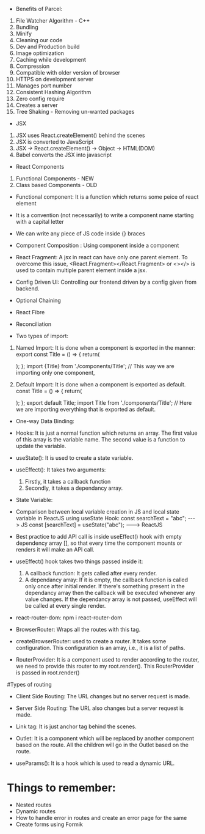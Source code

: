 - Benefits of Parcel:

1. File Watcher Algorithm - C++
2. Bundling
3. Minify
4. Cleaning our code
5. Dev and Production build
6. Image optimization
7. Caching while development
8. Compression
9. Compatible with older version of browser
10. HTTPS on development server
11. Manages port number
12. Consistent Hashing Algorithm
13. Zero config require
14. Creates a server
15. Tree Shaking - Removing un-wanted packages

- JSX

1. JSX uses React.createElement() behind the scenes
2. JSX is converted to JavaScript
3. JSX -> React.createElement() -> Object -> HTML(DOM)
4. Babel converts the JSX into javascript

- React Components

1. Functional Components - NEW
2. Class based Components - OLD

- Functional component: It is a function which returns some peice of react element
- It is a convention (not necessarily) to write a component name starting with a capital letter
- We can write any piece of JS code inside {} braces
- Component Composition : Using component inside a component

- React Fragment: A jsx in react can have only one parent element. To overcome this issue, <React.Fragment></React.Fragment> or <></> is used to contain multiple parent element inside a jsx.

- Config Driven UI: Controlling our frontend driven by a config given from backend.

- Optional Chaining
- React Fibre
- Reconciliation

- Two types of import:

1. Named Import: It is done when a component is exported in the manner:
   export const Title = () => {
   return(
   <div></div>
   );
   };
   import {Title} from './components/Title'; // This way we are importing only one component,

2. Default Import: It is done when a component is exported as default.
   const Title = () => {
   return(
   <div></div>
   );
   };
   export default Title;
   import Title from './components/Title'; // Here we are importing everything that is exported as default.

- One-way Data Binding:

- Hooks: It is just a normal function which returns an array. The first value of this array is the variable name. The second value is a function to update the variable.
- useState(): It is used to create a state variable.
- useEffect(): It takes two arguments:
  1.  Firstly, it takes a callback function
  2.  Secondly, it takes a dependancy array.
- State Variable:

- Comparison between local variable creation in JS and local state variable in ReactJS using useState Hook:
  const searchText = "abc"; ---> JS
  const [searchText] = useState("abc"); ---> ReactJS

- Best practice to add API call is inside useEffect() hook with empty dependency array [], so that every time the component mounts or renders it will make an API call.

- useEffect() hook takes two things passed inside it:

  1. A callback function: It gets called after every render.
  2. A dependancy array: If it is empty, the callback function is called only once after initial render. If there's something present in the dependancy array then the callback will be executed whenever any value changes. If the dependancy array is not passed, useEffect will be called at every single render.

- react-router-dom: npm i react-router-dom
- BrowserRouter: Wraps all the routes with this tag.
- createBrowserRouter: used to create a router. It takes some configuration. This configuration is an array, i.e., it is a list of paths.
- RouterProvider: It is a component used to render according to the router, we need to provide this router to my root.render(). This RouterProvider is passed in root.render(<RouterProvider router={appRouter}/>)

#Types of routing

- Client Side Routing: The URL changes but no server request is made.
- Server Side Routing: The URL also changes but a server request is made.

- Link tag: It is just anchor tag behind the scenes.

- Outlet: It is a component which will be replaced by another component based on the route. All the children will go in the Outlet based on the route.

- useParams(): It is a hook which is used to read a dynamic URL.

# Things to remember:

- Nested routes
- Dynamic routes
- How to handle error in routes and create an error page for the same
- Create forms using Formik
